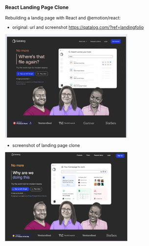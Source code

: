 ### React Landing Page Clone

Rebuilding a landig page with React and @emotion/react:

- original: url and screenshot
https://qatalog.com/?ref=landingfolio
<p>
  <img src="./public/landingPageScreenshotOne.png" width="400" alt="screenhot of original landig page">
</p>

- screenshot of landing page clone
<p>
  <img src="./public/img/clonePageOne.png"  width="400" alt="screenshot of landig page clone">
</p>
